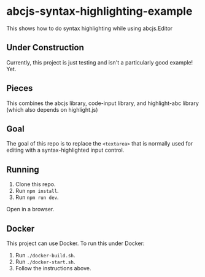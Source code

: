 # abcjs-syntax-highlighting-example

This shows how to do syntax highlighting while using abcjs.Editor

## Under Construction

Currently, this project is just testing and isn't a particularly good example! Yet.

## Pieces

This combines the abcjs library, code-input library, and highlight-abc library (which also depends on highlight.js)

## Goal

The goal of this repo is to replace the `<textarea>` that is normally used for editing with a syntax-highlighted input control.

## Running

1. Clone this repo.
2. Run `npm install`.
3. Run `npm run dev`.

Open in a browser.

## Docker

This project can use Docker. To run this under Docker:

1. Run `./docker-build.sh`.
2. Run `./docker-start.sh`.
3. Follow the instructions above.
